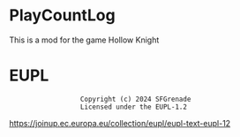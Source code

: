 # PlayCountLog

This is a mod for the game Hollow Knight

# EUPL
                      Copyright (c) 2024 SFGrenade
                      Licensed under the EUPL-1.2
https://joinup.ec.europa.eu/collection/eupl/eupl-text-eupl-12

